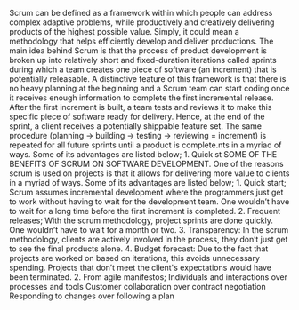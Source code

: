 Scrum can be defined as a framework within which people can address complex adaptive problems, while productively and creatively delivering products of the highest possible value. Simply, it could mean a methodology that helps efficiently develop and deliver productions.
The main idea behind Scrum is that the process of product development is broken up
into relatively short and fixed-duration iterations called sprints during which a team
creates one piece of software (an increment) that is potentially releasable. A distinctive feature of this framework is that there is no heavy planning at the
beginning and a Scrum team can start coding once it receives enough information to
complete the first incremental release. After the first increment is built, a team tests and
reviews it to make this specific piece of software ready for delivery. Hence, at the end of
the sprint, a client receives a potentially shippable feature set. The same procedure
(planning → building → testing → reviewing = increment) is repeated for all future
sprints until a product is complete.nts in a myriad of ways. Some of its advantages are listed below; 1. Quick st
SOME OF THE BENEFITS OF SCRUM ON SOFTWARE DEVELOPMENT. One of the reasons scrum is used on projects is that it allows for delivering more value to clients in a myriad of ways. Some of its advantages are listed below; 1. Quick start; Scrum assumes incremental development where the programmers just get to work without having to wait for the development team. One wouldn’t have to wait for a long time before the first increment is completed. 2. Frequent releases; With the scrum methodology, project sprints are done quickly. One wouldn’t have to wait for a month or two. 3. Transparency: In the scrum methodology, clients are actively involved in the process, they don’t just get to see the final products alone. 4. Budget forecast: Due to the fact that projects are worked on based on iterations, this avoids unnecessary spending. Projects that don’t meet the client's expectations would have been terminated. 2. From agile manifestos; Individuals and interactions over processes and tools Customer collaboration over contract negotiation Responding to changes over following a plan
